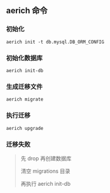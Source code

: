 ## aerich 命令

### 初始化

```shell
aerich init -t db.mysql.DB_ORM_CONFIG
```

### 初始化数据库
```shell
aerich init-db
```

### 生成迁移文件
```shell
aerich migrate
```


### 执行迁移
```shell
aerich upgrade
```


### 迁移失败

> 先 drop 再创建数据库
>
> 清空 migrations 目录
>
> 再执行 aerich init-db